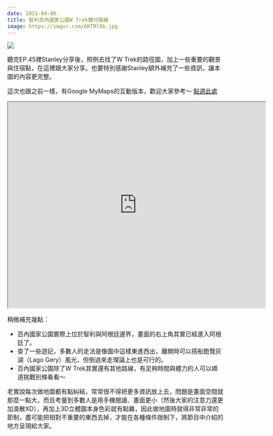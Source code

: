 ```yaml
---
date: 2021-04-06
title: 智利百內國家公園W Trek健行路線
image: https://imgur.com/6KTRl8b.jpg
---
```


![](https://imgur.com/6KTRl8b.jpg)

聽完EP.45裡Stanley分享後，照例去找了W Trek的路徑圖，加上一些重要的觀景與住宿點，在這裡跟大家分享。也要特別感謝Stanley額外補充了一些資訊，讓本圖的內容更完整。

這次也跟之前一樣，有Google MyMaps的互動版本，歡迎大家參考～
[點選此處](https://google.com/maps/d/u/0/view?mid=1lysBVHoCNHb1kGNsG8GwU4Rp1prBniSd)

<iframe src="https://www.google.com/maps/d/embed?mid=1lysBVHoCNHb1kGNsG8GwU4Rp1prBniSd" width="600" height="480"></iframe>

稍微補充幾點：

* 百內國家公園實際上位於智利與阿根廷邊界，畫面的右上角其實已經進入阿根廷了。
* 查了一些遊記，多數人的走法是像圖中這樣東進西出，離開時可以搭船飽覽灰湖（Lago Gery）風光，但倒過來走理論上也是可行的。
* 百內國家公園除了W Trek其實還有其他路線，有足夠時間與體力的人可以順道挑戰別條看看～

老實說每次做地圖都有點糾結，常常很不得把更多資訊放上去，問題是畫面空間就那麼一點大，而且考量到多數人是用手機閱讀、畫面更小（然後大家的注意力還更加渙散XD），再加上3D立體圖本身色彩就有點雜，因此做地圖時就得非常非常的節制，盡可能把相對不重要的東西去掉，才能在各種條件限制下，將節目中介紹的地方呈現給大家。
